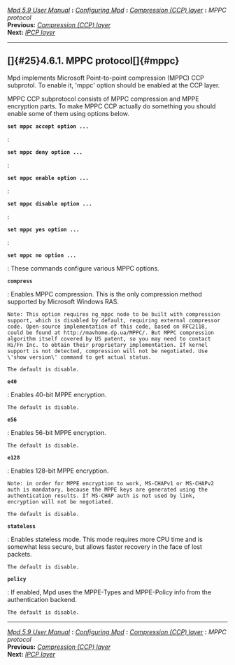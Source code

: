 [*Mpd 5.9 User Manual*](README.md) **:** [*Configuring Mpd*](mpd17.md)
**:** [*Compression (CCP) layer*](mpd24.md) **:** *MPPC protocol*\
**Previous:** [*Compression (CCP) layer*](mpd24.md)\
**Next:** [*IPCP layer*](mpd26.md)

------------------------------------------------------------------------

## []{#25}4.6.1. MPPC protocol[]{#mppc}

Mpd implements Microsoft Point-to-point compression (MPPC) CCP
subprotol. To enable it, \'mppc\' option should be enabled at the CCP
layer.

MPPC CCP subprotocol consists of MPPC compression and MPPE encryption
parts. To make MPPC CCP actually do something you should enable some of
them using options below.

**`set mppc accept option ... `**

:   

**`set mppc deny option ... `**

:   

**`set mppc enable option ... `**

:   

**`set mppc disable option ... `**

:   

**`set mppc yes option ... `**

:   

**`set mppc no option ... `**

:   These commands configure various MPPC options.

**`compress`**

:   Enables MPPC compression. This is the only compression method
    supported by Microsoft Windows RAS.

    Note: This option requires ng_mppc node to be built with compression
    support, which is disabled by default, requiring external compressor
    code. Open-source implementation of this code, based on RFC2118,
    could be found at http://mavhome.dp.ua/MPPC/. But MPPC compression
    algorithm itself covered by US patent, so you may need to contact
    Hi/Fn Inc. to obtain their proprietary implementation. If kernel
    support is not detected, compression will not be negotiated. Use
    \'show version\' command to get actual status.

    The default is disable.

**`e40`**

:   Enables 40-bit MPPE encryption.

    The default is disable.

**`e56`**

:   Enables 56-bit MPPE encryption.

    The default is disable.

**`e128`**

:   Enables 128-bit MPPE encryption.

    Note: in order for MPPE encryption to work, MS-CHAPv1 or MS-CHAPv2
    auth is mandatory, because the MPPE keys are generated using the
    authentication results. If MS-CHAP auth is not used by link,
    encryption will not be negotiated.

    The default is disable.

**`stateless`**

:   Enables stateless mode. This mode requires more CPU time and is
    somewhat less secure, but allows faster recovery in the face of lost
    packets.

    The default is disable.

**`policy`**

:   If enabled, Mpd uses the MPPE-Types and MPPE-Policy info from the
    authentication backend.

    The default is disable.

------------------------------------------------------------------------

[*Mpd 5.9 User Manual*](README.md) **:** [*Configuring Mpd*](mpd17.md)
**:** [*Compression (CCP) layer*](mpd24.md) **:** *MPPC protocol*\
**Previous:** [*Compression (CCP) layer*](mpd24.md)\
**Next:** [*IPCP layer*](mpd26.md)

